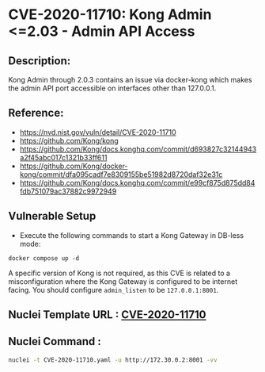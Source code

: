 # CVE-2020-11710: Kong Admin <=2.03 - Admin API Access

## Description:
Kong Admin through 2.0.3 contains an issue via docker-kong which makes the admin API port accessible on interfaces other than 127.0.0.1.

## Reference:
- https://nvd.nist.gov/vuln/detail/CVE-2020-11710
- https://github.com/Kong/kong
- https://github.com/Kong/docs.konghq.com/commit/d693827c32144943a2f45abc017c1321b33ff611
- https://github.com/Kong/docker-kong/commit/dfa095cadf7e8309155be51982d8720daf32e31c
- https://github.com/Kong/docs.konghq.com/commit/e99cf875d875dd84fdb751079ac37882c9972949

## Vulnerable Setup

- Execute the following commands to start a Kong Gateway in DB-less mode:

```
docker compose up -d
```

A specific version of Kong is not required, as this CVE is related to a misconfiguration where the Kong Gateway is configured to be internet facing. You should configure `admin_listen` to be `127.0.0.1:8001`.

## Nuclei Template URL : [CVE-2020-11710](https://github.com/projectdiscovery/nuclei-templates/blob/main/http/cves/2020/CVE-2020-11710.yaml)

## Nuclei Command :

```bash
nuclei -t CVE-2020-11710.yaml -u http://172.30.0.2:8001 -vv
```
